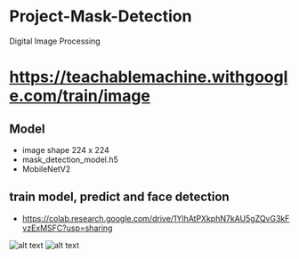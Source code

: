 # Project-Mask-Detection
Digital Image Processing

# https://teachablemachine.withgoogle.com/train/image


## Model 
- image shape 224 x 224
- mask_detection_model.h5
- MobileNetV2

## train model, predict and face detection
- https://colab.research.google.com/drive/1YlhAtPXkphN7kAU5gZQvG3kFvzExMSFC?usp=sharing

        
![alt text](https://github.com/lacakp/Project-Mask-Detection/blob/9b3e8497474d428fc24d58ef554be3802318ef1a/DIP.png) 
![alt text](https://github.com/lacakp/Project-Mask-Detection/blob/f4c053fec6309a9f85879573f941830e5e9b73d9/ML.png) 
